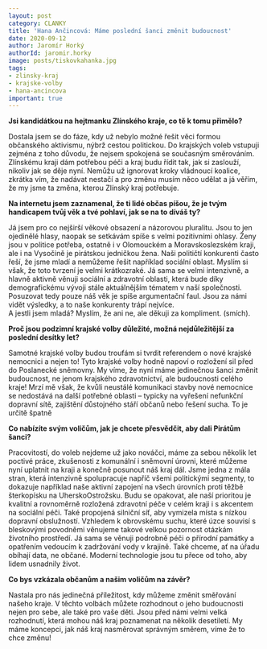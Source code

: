 ```yaml
---
layout: post
category: CLANKY
title: 'Hana Ančincová: Máme poslední šanci změnit budoucnost'
date: 2020-09-12
author: Jaromír Horký
authorId: jaromir.horky
image: posts/tiskovkahanka.jpg
tags: 
- zlinsky-kraj
- krajske-volby
- hana-ancincova
important: true
---
```


**Jsi kandidátkou na hejtmanku Zlínského kraje, co tě k tomu přimělo?**

Dostala jsem se do fáze, kdy už nebylo možné řešit věci formou občanského aktivismu, nýbrž cestou politickou. Do krajských voleb vstupuji zejména z toho důvodu, že nejsem spokojená se současným směrováním. Zlínskému kraji dám potřebou péči a kraj budu řídit tak, jak si zaslouží, nikoliv jak se děje nyní. Nemůžu už ignorovat kroky vládnoucí koalice, zkrátka vím, že nadávat nestačí a pro změnu musím něco udělat a já věřím, že my jsme ta změna, kterou Zlínský kraj potřebuje. 

**Na internetu jsem zaznamenal, že ti lidé občas píšou, že je tvým handicapem tvůj věk a tvé pohlaví, jak se na to díváš ty?**

Já jsem pro co nejširší věkové obsazení a názorovou pluralitu. Jsou to jen ojedinělé hlasy, naopak se setkávám spíše s velmi pozitivními ohlasy. Ženy jsou v politice potřeba, ostatně i v Olomouckém a Moravskoslezském kraji, ale i na Vysočině je pirátskou jedničkou žena. Naši političtí konkurenti často řeší, že jsme mladí a nemůžeme řešit například sociální oblast. Myslím si však, že toto tvrzení je velmi krátkozraké. Já sama se velmi intenzivně, a hlavně aktivně věnuji sociální a zdravotní oblasti, která bude díky demografickému vývoji stále aktuálnějším tématem v naší společnosti. Posuzovat tedy pouze náš věk je spíše argumentační faul. Jsou za námi vidět výsledky, a to naše konkurenty trápí nejvíce.  
A jestli jsem mladá? Myslím, že ani ne, ale děkuji za kompliment. (smích).

**Proč jsou podzimní krajské volby důležité, možná nejdůležitější za poslední desítky let?**

Samotné krajské volby budou troufám si tvrdit referendem o nové krajské nemocnici a nejen to! Tyto krajské volby hodně napoví o rozložení sil před do Poslanecké sněmovny.  My víme, že nyní máme jedinečnou šanci změnit budoucnost, ne jenom krajského zdravotnictví, ale budoucnosti celého kraje! Mrzí mě však, že kvůli neustálé komunikaci stavby nové nemocnice se nedostává na další potřebné oblasti – typicky na vyřešení nefunkční dopravní sítě, zajištění důstojného stáří občanů nebo řešení sucha. To je určitě špatně

**Co nabízíte svým voličům, jak je chcete přesvědčit, aby dali Pirátům šanci?**

Pracovitostí, do voleb nejdeme už jako nováčci, máme za sebou několik let poctivé práce, zkušenosti z komunální i sněmovní úrovni, které můžeme nyní uplatnit na kraji a konečně posunout náš kraj dál. Jsme jedna z mála stran, která intenzivně spolupracuje napříč všemi politickými segmenty, to dokazuje například naše aktivní zapojení na všech úrovních proti těžbě šterkopísku na UherskoOstrožsku. Budu se opakovat, ale naší prioritou je kvalitní a rovnoměrně rozložená zdravotní péče v celém kraji i s akcentem na sociální péči. Také propojená silniční síť, aby vymizela místa s nízkou dopravní obslužností. Vzhledem k obrovskému suchu, které úzce souvisí s bleskovými povodněmi věnujeme takové velkou pozornost otázkám životního prostředí. Já sama se věnuji podrobně péči o přírodní památky a opatřením vedoucím k zadržování vody v krajině. Také chceme, ať na úřadu obíhají data, ne občané. Moderní technologie jsou tu přece od toho, aby lidem usnadnily život.

**Co bys vzkázala občanům a našim voličům na závěr?**

Nastala pro nás jedinečná příležitost, kdy můžeme změnit směřování našeho kraje. V těchto volbách můžete rozhodnout o jeho budoucnosti nejen pro sebe, ale také pro vaše děti. Jsou před námi velmi velká rozhodnutí, která mohou náš kraj poznamenat na několik desetiletí. My máme koncepci, jak náš kraj nasměrovat správným směrem, víme že to chce změnu!
